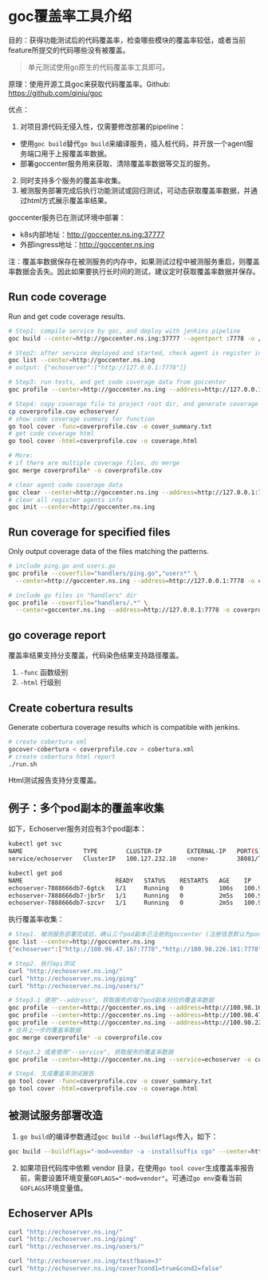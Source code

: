 # goc覆盖率工具介绍

目的：获得功能测试后的代码覆盖率，检查哪些模块的覆盖率较低，或者当前feature所提交的代码哪些没有被覆盖。

> 单元测试使用go原生的代码覆盖率工具即可。

原理：使用开源工具goc来获取代码覆盖率。Github: <https://github.com/qiniu/goc>

优点：

1. 对项目源代码无侵入性，仅需要修改部署的pipeline：
  - 使用`goc build`替代`go build`来编译服务，插入桩代码，并开放一个agent服务端口用于上报覆盖率数据。
  - 部署goccenter服务用来获取、清除覆盖率数据等交互的服务。
2. 同时支持多个服务的覆盖率收集。
3. 被测服务部署完成后执行功能测试或回归测试，可动态获取覆盖率数据，并通过html方式展示覆盖率结果。

goccenter服务已在测试环境中部署：

- k8s内部地址：<http://goccenter.ns.ing:37777>
- 外部ingress地址：<http://goccenter.ns.ing>

注：覆盖率数据保存在被测服务的内存中，如果测试过程中被测服务重启，则覆盖率数据会丢失。因此如果要执行长时间的测试，建议定时获取覆盖率数据并保存。

## Run code coverage

Run and get code coverage results.

```sh
# Step1: compile service by goc, and deploy with jenkins pipeline
goc build --center=http://goccenter.ns.ing:37777 --agentport :7778 -o /app/echoserver

# Step2: after service deployed and started, check agent is register in goccenter
goc list --center=http://goccenter.ns.ing
# output: {"echoserver":["http://127.0.0.1:7778"]}

# Step3: run tests, and get code coverage data from goccenter
goc profile --center=http://goccenter.ns.ing --address=http://127.0.0.1:7778 -o coverprofile.cov

# Step4: copy coverage file to project root dir, and generate coverage report
cp coverprofile.cov echoserver/
# show code coverage summary for function
go tool cover -func=coverprofile.cov -o cover_summary.txt
# get code coverage html
go tool cover -html=coverprofile.cov -o coverage.html

# More:
# if there are multiple coverage files, do merge
goc merge coverprofile* -o coverprofile.cov

# clear agent code coverage data
goc clear --center=http://goccenter.ns.ing --address=http://127.0.0.1:7778
# clear all register agents info
goc init --center=http://goccenter.ns.ing
```

## Run coverage for specified files

Only output coverage data of the files matching the patterns.

```sh
# include ping.go and users.go
goc profile --coverfile="handlers/ping.go","users*" \
  --center=http://goccenter.ns.ing --address=http://127.0.0.1:7778 -o coverprofile.cov

# include go files in "handlers" dir
goc profile --coverfile="handlers/.*" \
  --center=goccenter.ns.ing --address=http://127.0.0.1:7778 -o coverprofile.cov
```

## go coverage report

覆盖率结果支持分支覆盖，代码染色结果支持路径覆盖。

1. `-func` 函数级别
2. `-html` 行级别

## Create cobertura results

Generate cobertura coverage results which is compatible with jenkins.

```sh
# create cobertura xml
gocover-cobertura < coverprofile.cov > cobertura.xml
# create cobertura html report
./run.sh
```

Html测试报告支持分支覆盖。

## 例子：多个pod副本的覆盖率收集

如下，Echoserver服务对应有3个pod副本：

```sh
kubectl get svc
NAME                 TYPE        CLUSTER-IP       EXTERNAL-IP   PORT(S)     AGE
service/echoserver   ClusterIP   100.127.232.10   <none>        38081/TCP   2m27s

kubectl get pod
NAME                          READY   STATUS    RESTARTS   AGE    IP               NODE     NOMINATED NODE   READINESS GATES
echoserver-7888666db7-6gtck   1/1     Running   0          106s   100.98.163.50    node14   <none>           <none>
echoserver-7888666db7-jbr5r   1/1     Running   0          2m5s   100.98.47.167    node23   <none>           <none>
echoserver-7888666db7-szcvr   1/1     Running   0          2m5s   100.98.226.161   node22   <none>           <none>
```

执行覆盖率收集：

```sh
# Step1. 被测服务部署完成后，确认三个pod副本已注册到goccenter (注册信息默认为pod ip+port)
goc list --center=http://goccenter.ns.ing
{"echoserver":["http://100.98.47.167:7778","http://100.98.226.161:7778","http://100.98.163.50:7778"]}

# Step2. 执行api测试
curl "http://echoserver.ns.ing/"
curl "http://echoserver.ns.ing/ping"
curl "http://echoserver.ns.ing/users/"

# Step3.1 使用"--address", 获取服务的每个pod副本对应的覆盖率数据
goc profile --center=http://goccenter.ns.ing --address=http://100.98.163.50:7778 -o coverprofile1.cov
goc profile --center=http://goccenter.ns.ing --address=http://100.98.47.167:7778 -o coverprofile2.cov
goc profile --center=http://goccenter.ns.ing --address=http://100.98.226.161:7778 -o coverprofile3.cov
# 合并上一步的覆盖率数据
goc merge coverprofile* -o coverprofile.cov

# Step3.2 或者使用"--service", 获取服务的覆盖率数据
goc profile --center=http://goccenter.ns.ing --service=echoserver -o coverprofile.cov

# Step4. 生成覆盖率测试报告
go tool cover -func=coverprofile.cov -o cover_summary.txt
go tool cover -html=coverprofile.cov -o coverage.html
```

## 被测试服务部署改造

1. `go build`的编译参数通过`goc build --buildflags`传入，如下：

```sh
goc build --buildflags="-mod=vendor -a -installsuffix cgo" --center=http://goccenter.ns.ing:37777 --agentport :7778 .
```

2. 如果项目代码库中依赖 vendor 目录，在使用`go tool cover`生成覆盖率报告前，需要设置环境变量`GOFLAGS="-mod=vendor"`。可通过`go env`查看当前`GOFLAGS`环境变量值。

## Echoserver APIs

```sh
curl "http://echoserver.ns.ing/"
curl "http://echoserver.ns.ing/ping"
curl "http://echoserver.ns.ing/users/"

curl "http://echoserver.ns.ing/test?base=3"
curl "http://echoserver.ns.ing/cover?cond1=true&cond2=false"
```


